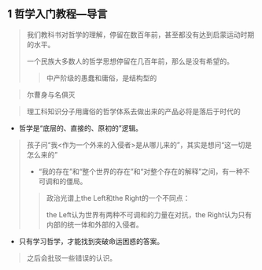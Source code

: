 ## 1 哲学入门教程—导言

> 我们教科书对哲学的理解，停留在数百年前，甚至都没有达到启蒙运动时期的水平。
>
> 一个民族大多数人的哲学思想停留在几百年前，那么是没有希望的。
>
> > 中产阶级的愚蠢和庸俗，是结构型的

> 尔曹身与名俱灭

> 理工科知识分子用庸俗的哲学体系去做出来的产品必将是落后于时代的

* 哲学是“底层的、直接的、原初的”逻辑。

> 孩子问“我<作为一个外来的入侵者>是从哪儿来的”，其实是想问“这一切是怎么来的”
>
> * “我的存在”和“整个世界的存在”和“对整个存在的解释”之间，有一种不可调和的僵局。
>
> > 政治光谱上the Left和the Right的一个不同点：
> >
> > the Left认为世界有两种不可调和的力量在对抗，the Right认为只有内部的统一体和外部的入侵者。

* 只有学习哲学，才能找到突破命运困惑的答案。

> 之后会批驳一些错误的认识。

